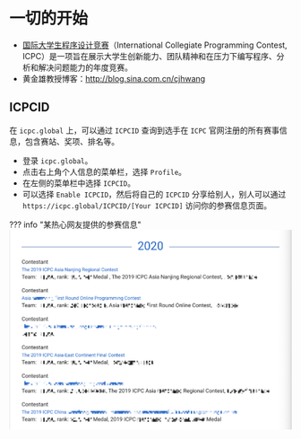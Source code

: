 # 一切的开始

- [国际大学生程序设计竞赛][ICPC]（International Collegiate Programming Contest, ICPC）是一项旨在展示大学生创新能力、团队精神和在压力下编写程序、分析和解决问题能力的年度竞赛。
- 黄金雄教授博客：http://blog.sina.com.cn/cjhwang

## ICPCID

在 `icpc.global` 上，可以通过 `ICPCID` 查询到选手在 `ICPC` 官网注册的所有赛事信息，包含赛站、奖项、排名等。

- 登录 `icpc.global`。
- 点击右上角个人信息的菜单栏，选择 `Profile`。
- 在左侧的菜单栏中选择 `ICPCID`。
- 可以选择 `Enable ICPCID`，然后将自己的 `ICPCID` 分享给别人，别人可以通过 `https://icpc.global/ICPCID/[Your ICPCID]` 访问你的参赛信息页面。

??? info "某热心网友提供的参赛信息"
    ![ICPCID](./images/icpcid.png)

[ICPC]: https://zh.wikipedia.org/wiki/%E5%9B%BD%E9%99%85%E5%A4%A7%E5%AD%A6%E7%94%9F%E7%A8%8B%E5%BA%8F%E8%AE%BE%E8%AE%A1%E7%AB%9E%E8%B5%9B
